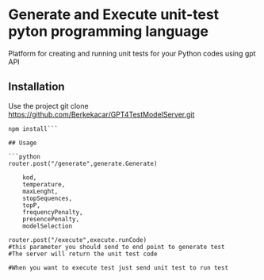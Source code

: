 
# Generate and Execute unit-test pyton programming language

Platform for creating and running unit tests for your Python codes using gpt API

## Installation

Use the project git clone https://github.com/Berkekacar/GPT4TestModelServer.git

```
npm install```

## Usage

```python
router.post("/generate",generate.Generate)

    kod,
    temperature,
    maxLenght,
    stopSequences,
    topP,
    frequencyPenalty,
    presencePenalty,
    modelSelection

router.post("/execute",execute.runCode)
#this parameter you should send to end point to generate test
#The server will return the unit test code 

#When you want to execute test just send unit test to run test
